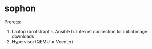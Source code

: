 # sophon

Prereqs:
1. Laptop (bootstrap)
   a. Ansible
   b. Internet connection for initial image downloads
2. Hypervisor (QEMU or Vcenter)

